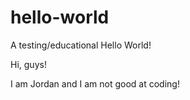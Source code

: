 # hello-world
A testing/educational Hello World!

Hi, guys!

I am Jordan and I am not good at coding!
